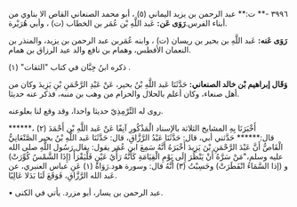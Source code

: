 ٣٩٩٦ -** ت:** عبد الرحمن بن يزيد اليماني (٥) ، أبو محمد الصنعاني القاص الا بناوي من أبناء الفرس.**رَوَى عَن:** عَبد اللَّهِ بْن عُمَر بن الخطاب (ت) ، وأبي هُرَيْرة.

**رَوَى عَنه:** عَبد اللَّهِ بن بحير بن ريسان (ت) ، وابنه عُمَربن عبد الرحمن بن يزيد، والمنذر بن النعمان الأفطس، وهمام بن نافع والد عبد الرزاق بن همام.

ذكره ابنُ حِبَّان في كتاب "الثقات" (١) .

**وَقَال إبراهيم بْن خالد الصنعاني:** حَدَّثَنَا عَبد اللَّهِ بْنُ بحير، عَنْ عَبْدِ الرَّحْمَنِ بْنِ يَزِيدَ وكان من أهل صنعاء، وكان أعلم بالحلال والحرام من وهب بن منبه، فذكر عنه حديثا.

روى له التِّرْمِذِيّ حديثا واحدا، وقد وقع لنا بعلوعنه.

أَخْبَرَنَا بِهِ المشايخ الثلاثة بالإسناد الْمَذْكُورِ آنِفًا عَنْ عَبد اللَّهِ بْن أَحْمَدَ (٢) ،****** قال:****** حَدَّثني أبي، قال: حَدَّثَنَا عَبْدُ الرَّزَّاقِ، قال: حَدَّثَنَا عَبد اللَّهِ بْنُ بحير الصَّنْعَانِيُّ الْقَاصُّ أَنَّ عَبْدَ الرَّحْمَنِ بْنَ يَزِيدَ أَخْبَرَهُ أَنَّهُ سَمِعَ ابن عُمَر يقول: يقال رَسُول اللَّهِ صلى الله عليه وسلم،"مَنْ سَرَّهُ أَنْ يَنْظُرَ إِلَى يَوْمِ الْقِيَامَةِ كَأَنَّهُ رَأْيُ عَيْنٍ فَلْيَقْرَأْ (إِذَا الشَّمْسُ كُوِّرَتْ) و (إذا السَّمَاءُ انْفَطَرَتْ) وحَسِبْتُ (٣) أَنَّهُ قال: وسورة هود.رَوَاهُ (١) عَنِ عباس العنبري، عن عَبد الله الرَّزَّاقِ، فَوَقَعَ لَنَا بَدَلا عَالِيًا.

• عبد الرحمن بن يسار، أبو مزرد. يأتي في الكنى.